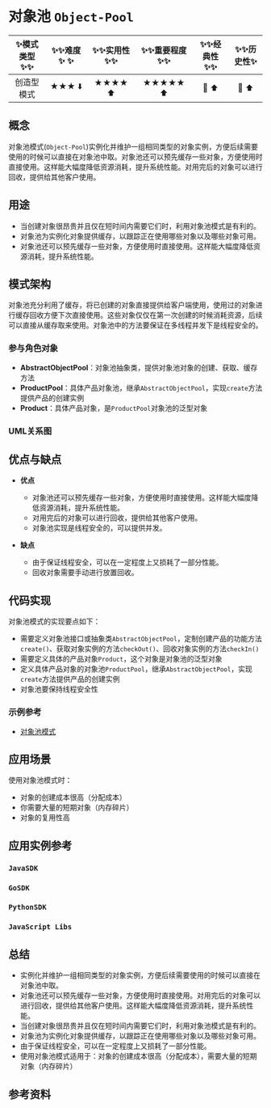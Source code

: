 # 对象池 `Object-Pool`

| :sparkles:模式类型:sparkles::sparkles:|:sparkles::sparkles:难度:sparkles:  :sparkles: | :sparkles::sparkles:实用性:sparkles::sparkles: | :sparkles::sparkles:重要程度:sparkles::sparkles: |  :sparkles::sparkles:经典性:sparkles::sparkles: | :sparkles::sparkles:历史性:sparkles: |
| :----------------------------------------: | :-----------------------------------------------: | :-------------------------------------------------: | :----------------------------------------------------: | :--------------------------------------------------: | :--------------------------------------: |
|                   创造型模式                         |                ★★★ :arrow_down:                 |                  ★★★★ :arrow_up:                   |                    ★★★★★ :arrow_up:                    |              :green_heart:  :arrow_up:               |        :green_heart:  :arrow_up:         |

## 概念
对象池模式(`Object-Pool`)实例化并维护一组相同类型的对象实例，方便后续需要使用的时候可以直接在对象池中取。对象池还可以预先缓存一些对象，方便使用时直接使用。这样能大幅度降低资源消耗，提升系统性能。对用完后的对象可以进行回收，提供给其他客户使用。

## 用途
+ 当创建对象很昂贵并且仅在短时间内需要它们时，利用对象池模式是有利的。
+ 对象池为实例化对象提供缓存，以跟踪正在使用哪些对象以及哪些对象可用。
+ 对象池还可以预先缓存一些对象，方便使用时直接使用。这样能大幅度降低资源消耗，提升系统性能。


## 模式架构
对象池充分利用了缓存，将已创建的对象直接提供给客户端使用，使用过的对象进行缓存回收方便下次直接使用。这些对象仅仅在第一次创建的时候消耗资源，后续可以直接从缓存取来使用。对象池中的方法要保证在多线程并发下是线程安全的。


### 参与角色对象
+ **AbstractObjectPool**：对象池抽象类，提供对象池对象的创建、获取、缓存方法
+ **ProductPool**：具体产品对象池，继承`AbstractObjectPool`，实现`create`方法提供产品的创建实例
+ **Product**：具体产品对象，是`ProductPool`对象池的泛型对象


### UML关系图



## 优点与缺点
+ **优点**
	+ 对象池还可以预先缓存一些对象，方便使用时直接使用。这样能大幅度降低资源消耗，提升系统性能。
	+ 对用完后的对象可以进行回收，提供给其他客户使用。
	+ 对象池实现是线程安全的，可以提供并发。
	
+ **缺点**
	+ 由于保证线程安全，可以在一定程度上又损耗了一部分性能。
	+ 回收对象需要手动进行放置回收。
	
## 代码实现

对象池模式的实现要点如下：
+ 需要定义对象池接口或抽象类`AbstractObjectPool`，定制创建产品的功能方法`create()`、获取对象实例的方法`checkOut()`、回收对象实例的方法`checkIn()`
+ 需要定义具体的产品对象`Product`，这个对象是对象池的泛型对象
+ 定义具体产品对象的对象池`ProductPool`，继承`AbstractObjectPool`，实现`create`方法提供产品的创建实例
+ 对象池要保持线程安全性

### 示例参考
+ [对象池模式](./java/io/github/hooj0/objectpool/)


## 应用场景
使用对象池模式时：
+ 对象的创建成本很高（分配成本）
+ 你需要大量的短期对象（内存碎片）
+ 对象的复用性高


## 应用实例参考

### `JavaSDK` 

### `GoSDK`

### `PythonSDK`

### `JavaScript Libs`



## 总结
+ 实例化并维护一组相同类型的对象实例，方便后续需要使用的时候可以直接在对象池中取。
+ 对象池还可以预先缓存一些对象，方便使用时直接使用。对用完后的对象可以进行回收，提供给其他客户使用。这样能大幅度降低资源消耗，提升系统性能。
+ 当创建对象很昂贵并且仅在短时间内需要它们时，利用对象池模式是有利的。
+ 对象池为实例化对象提供缓存，以跟踪正在使用哪些对象以及哪些对象可用。
+ 由于保证线程安全，可以在一定程度上又损耗了一部分性能。
+ 使用对象池模式适用于：对象的创建成本很高（分配成本），需要大量的短期对象（内存碎片）


## 参考资料





